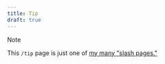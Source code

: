 ```yaml
---
title: Tip
draft: true
---
```

> [!NOTE]
> This `/tip` page is just one of [my many "slash pages."](/slashes)
